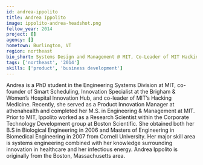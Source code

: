 ```yaml
---
id: andrea-ippolito
title: Andrea Ippolito
image: ippolito-andrea-headshot.png
fellow_year: 2014
project: []
agency: []
hometown: Burlington, VT
region: northeast
bio_short: Systems Design and Management @ MIT, Co-Leader of MIT Hacking Medicine, Co-Founder of Smart Scheduling, Biomedical Engineering @ Cornell
tags: ['northeast', '2014']
skills: ['product', 'business development']
---
```


Andrea is a PhD student in the Engineering Systems Division at MIT, co-founder of Smart Scheduling, Innovation Specialist at the Brigham & Women’s Hospital Innovation Hub, and co-leader of MIT’s Hacking Medicine. Recently, she served as a Product Innovation Manager at athenahealth and completed her M.S. in Engineering & Management at MIT. Prior to MIT, Ippolito worked as a Research Scientist within the Corporate Technology Development group at Boston Scientific. She obtained both her B.S in Biological Engineering in 2006 and Masters of Engineering in Biomedical Engineering in 2007 from Cornell University. Her major skill area is systems engineering combined with her knowledge surrounding innovation in healthcare and her infectious energy. Andrea Ippolito is originally from the Boston, Massachusetts area.
